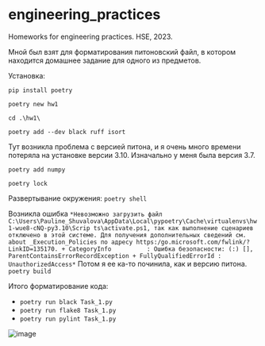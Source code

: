 # engineering_practices
Homeworks for engineering practices. HSE, 2023.

Мной был взят для форматирования питоновский файл, в котором находится домашнее задание для одного из предметов.

Установка:

`pip install poetry`

`poetry new hw1`

`cd .\hw1\`

`poetry add --dev black ruff isort`

Тут возникла проблема с версией питона, и я очень много времени потеряла на установке версии 3.10. Изначально у меня была версия 3.7.

`poetry add numpy`

`poetry lock`

Развертывание окружения: `poetry shell`

Возникла ошибка `*Невозможно загрузить файл C:\Users\Pauline_Shuvalova\AppData\Local\pypoetry\Cache\virtualenvs\hw1-wue8-cNQ-py3.10\Scrip
ts\activate.ps1, так как выполнение сценариев отключено в этой системе. Для получения дополнительных сведений см. about
_Execution_Policies по адресу https:/go.microsoft.com/fwlink/?LinkID=135170.
    + CategoryInfo          : Ошибка безопасности: (:) [], ParentContainsErrorRecordException
    + FullyQualifiedErrorId : UnauthorizedAccess*`
Потом я ее ка-то починила, как и версию питона.
`poetry build`

Итого форматирование кода:

- `poetry run black Task_1.py`
- `poetry run flake8 Task_1.py`
- `poetry run pylint Task_1.py`

![image](https://github.com/sunnysea/engineering_practices/assets/78918468/c2643ee4-3cfc-40fc-85cc-a00990be304f)
